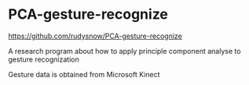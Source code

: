 PCA-gesture-recognize
=====================

https://github.com/rudysnow/PCA-gesture-recognize

A research program about how to apply principle component analyse to gesture recognization

Gesture data is obtained from Microsoft Kinect
